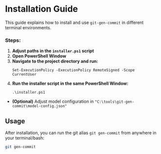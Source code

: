 # Installation Guide
This guide explains how to install and use `git-gen-commit` in different terminal environments.

### Steps:
1. **Adjust paths in the ``installer.ps1`` script**
2. **Open PowerShell Window**
3. **Navigate to the project directory and run:**
   ```shell
   Set-ExecutionPolicy -ExecutionPolicy RemoteSigned -Scope CurrentUser
   ```
4. **Run the installer script in the same PowerShell Window:**
   ```shell
   .\installer.ps1
   ```
- **(Optional)** Adjust model configuration in ``"C:\tools\git-gen-commit\model-config.json"``


## Usage

After installation, you can run the git alias ``git gen-commit`` from anywhere in your terminal/bash:
```bash
git gen-commit
```